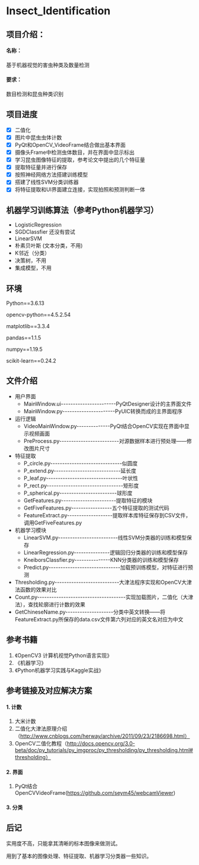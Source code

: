 # Insect_Identification

## 项目介绍：

#### 名称：

基于机器视觉的害虫种类及数量检测

#### 要求：

数目检测和昆虫种类识别


## 项目进度


- [x] 二值化 
- [x] 图片中昆虫虫体计数 
- [x] PyQt和OpenCV_VideoFrame结合做出基本界面
- [x] 摄像头Frame中检测虫体数目，并在界面中显示标出
- [x] 学习昆虫图像特征的提取，参考论文中提出的几个特征量
- [x] 提取特征量并进行保存
- [x] 按照神经网络方法搭建训练模型
- [x] 搭建了线性SVM分类训练器
- [x] 将特征提取和UI界面建立连接，实现拍照和预测判断一体

## 机器学习训练算法（参考Python机器学习）
*   LogisticRegression
*   SGDClassfier 还没有尝试
*   LinearSVM 
*   朴素贝叶斯 (文本分类，不用)
*   K邻近（分类）
*   决策树，不用
*   集成模型，不用

## 环境

Python==3.6.13

opencv-python==4.5.2.54

matplotlib==3.3.4

pandas==1.1.5

numpy==1.19.5

scikit-learn==0.24.2

## 文件介绍

*   用户界面
    *   MainWindow.ui-----------------------PyQtDesigner设计的主界面文件
    *   MainWindow.py----------------------PyUIC转换而成的主界面程序
*   运行逻辑
    *   VideoMainWindow.py--------------PyQt结合OpenCV实现在界面中显示视频画面
    *   PreProcess.py-------------------------对源数据样本进行预处理——修改图片尺寸
*   特征提取
    *   P_circle.py------------------------------似圆度
    *   P_extend.py----------------------------延长度
    *   P_leaf.py--------------------------------叶状性
    *   P_rect.py--------------------------------矩形度
    *   P_spherical.py------------------------球形度
    *   GetFeatures.py-----------------------提取特征的模块
    *   GetFiveFeatures.py-----------------五个特征提取的测试代码
    *   FeatureExtract.py-------------------提取样本库特征保存到CSV文件，调用GetFiveFeatures.py
*   机器学习模块
    *   LinearSVM.py-------------------------线性SVM分类器的训练和模型保存
    *   LinearRegression.py---------------逻辑回归分类器的训练和模型保存
    *   KneiborsClassfier.py---------------KNN分类器的训练和模型保存
    *   Predict.py------------------------------加载预训练模型，对特征进行预测
*   Thresholding.py---------------------------大津法程序实现和OpenCV大津法函数的效果对比
*   Count.py-------------------------------------实现加载图片，二值化（大津法），查找轮廓进行计数的效果
*   GetChineseName.py--------------------分类中英文转换——将FeatureExtract.py所保存的data.csv文件第六列对应的英文名对应为中文

## 参考书籍

1.  《OpenCV3 计算机视觉Python语言实现》
2.  《机器学习》
3.  《Python机器学习实践与Kaggle实战》

## 参考链接及对应解决方案

#### 1. 计数

1. 大米计数
2. 二值化大津法原理介绍（http://www.cnblogs.com/herway/archive/2011/09/23/2186698.html）
3. OpenCV二值化教程（http://docs.opencv.org/3.0-beta/doc/py_tutorials/py_imgproc/py_thresholding/py_thresholding.html#thresholding）

#### 2. 界面

1. PyQt结合OpenCVVideoFrame(https://github.com/seym45/webcamViewer)

#### 3. 分类

## 后记

实用度不高，只能拿其清晰的标本图像来做测试。

用到了基本的图像处理、特征提取、机器学习分类器一些知识。